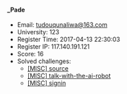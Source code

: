 #### _Pade  

* Email: tudouqunaliwa@163.com  
* University: 123  
* Register Time: 2017-04-13 22:30:03  
* Register IP: 117.140.191.121  
* Score: 16  
* Solved challenges: 
  * [[MISC] source](https://github.com/SniperOJ/Challenges/blob/master/web/source.json)  
  * [[MISC] talk-with-the-ai-robot](https://github.com/SniperOJ/Challenges/blob/master/web/talk-with-the-ai-robot.json)  
  * [[MISC] signin](https://github.com/SniperOJ/Challenges/blob/master/web/signin.json)  
